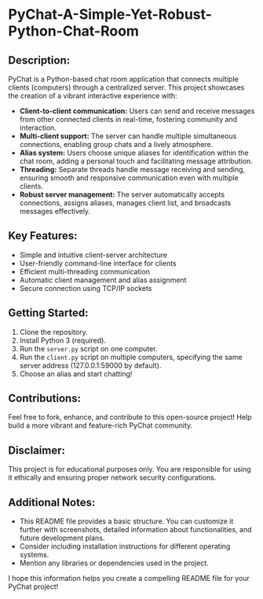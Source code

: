 # PyChat-A-Simple-Yet-Robust-Python-Chat-Room

## Description:

PyChat is a Python-based chat room application that connects multiple clients (computers) through a centralized server. This project showcases the creation of a vibrant interactive experience with:

* **Client-to-client communication:** Users can send and receive messages from other connected clients in real-time, fostering community and interaction.
* **Multi-client support:** The server can handle multiple simultaneous connections, enabling group chats and a lively atmosphere.
* **Alias system:** Users choose unique aliases for identification within the chat room, adding a personal touch and facilitating message attribution.
* **Threading:** Separate threads handle message receiving and sending, ensuring smooth and responsive communication even with multiple clients.
* **Robust server management:** The server automatically accepts connections, assigns aliases, manages client list, and broadcasts messages effectively.

## Key Features:

* Simple and intuitive client-server architecture
* User-friendly command-line interface for clients
* Efficient multi-threading communication
* Automatic client management and alias assignment
* Secure connection using TCP/IP sockets

## Getting Started:

1. Clone the repository.
2. Install Python 3 (required).
3. Run the `server.py` script on one computer.
4. Run the `client.py` script on multiple computers, specifying the same server address (127.0.0.1:59000 by default).
5. Choose an alias and start chatting!

## Contributions:

Feel free to fork, enhance, and contribute to this open-source project! Help build a more vibrant and feature-rich PyChat community.

## Disclaimer:

This project is for educational purposes only. You are responsible for using it ethically and ensuring proper network security configurations.

## Additional Notes:

* This README file provides a basic structure. You can customize it further with screenshots, detailed information about functionalities, and future development plans.
* Consider including installation instructions for different operating systems.
* Mention any libraries or dependencies used in the project.

I hope this information helps you create a compelling README file for your PyChat project!
